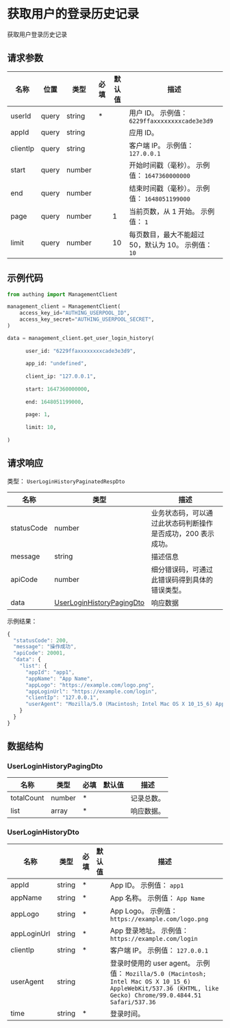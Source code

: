 # 获取用户的登录历史记录

<!--
  警告⚠️：
  不要直接修改该文档，
  https://github.com/Authing/authing-docs-factory
  使用该项目进行生成
-->

获取用户登录历史记录

## 请求参数

| 名称 | 位置 | 类型 | 必填 | 默认值 | 描述 |
| ---- | --- | ---- | ---- | ---- | ---- |
| userId | query | string  | \* |  | 用户 ID。 示例值： `6229ffaxxxxxxxxcade3e3d9` |
| appId | query | string  |  |  | 应用 ID。  |
| clientIp | query | string  |  |  | 客户端 IP。 示例值： `127.0.0.1` |
| start | query | number  |  |  | 开始时间戳（毫秒）。 示例值： `1647360000000` |
| end | query | number  |  |  | 结束时间戳（毫秒）。 示例值： `1648051199000` |
| page | query | number  |  | 1 | 当前页数，从 1 开始。 示例值： `1` |
| limit | query | number  |  | 10 | 每页数目，最大不能超过 50，默认为 10。 示例值： `10` |


## 示例代码

```py
from authing import ManagementClient

management_client = ManagementClient(
    access_key_id="AUTHING_USERPOOL_ID",
    access_key_secret="AUTHING_USERPOOL_SECRET",
)

data = management_client.get_user_login_history(
  
      user_id: "6229ffaxxxxxxxxcade3e3d9",
  
      app_id: "undefined",
  
      client_ip: "127.0.0.1",
  
      start: 1647360000000,
  
      end: 1648051199000,
  
      page: 1,
  
      limit: 10,
  
)
```



## 请求响应

类型： `UserLoginHistoryPaginatedRespDto`

| 名称 | 类型 | 描述 |
| ---- | ---- | ---- |
| statusCode | number | 业务状态码，可以通过此状态码判断操作是否成功，200 表示成功。 |
| message | string | 描述信息 |
| apiCode | number | 细分错误码，可通过此错误码得到具体的错误类型。 |
| data | <a href="#UserLoginHistoryPagingDto">UserLoginHistoryPagingDto</a> | 响应数据 |



示例结果：

```js
{
  "statusCode": 200,
  "message": "操作成功",
  "apiCode": 20001,
  "data": {
    "list": {
      "appId": "app1",
      "appName": "App Name",
      "appLogo": "https://example.com/logo.png",
      "appLoginUrl": "https://example.com/login",
      "clientIp": "127.0.0.1",
      "userAgent": "Mozilla/5.0 (Macintosh; Intel Mac OS X 10_15_6) AppleWebKit/537.36 (KHTML, like Gecko) Chrome/99.0.4844.51 Safari/537.36"
    }
  }
}
```

## 数据结构


### <a id="UserLoginHistoryPagingDto"></a> UserLoginHistoryPagingDto

| 名称 | 类型 | 必填 |默认值| 描述 |
| ---- |  ---- | ---- | --- | ---- |
| totalCount | number | \* |  | 记录总数。   |
  | list | array | \* |  | 响应数据。   |
  

### <a id="UserLoginHistoryDto"></a> UserLoginHistoryDto

| 名称 | 类型 | 必填 |默认值| 描述 |
| ---- |  ---- | ---- | --- | ---- |
| appId | string | \* |  | App ID。 示例值： `app1`  |
  | appName | string | \* |  | App 名称。 示例值： `App Name`  |
  | appLogo | string | \* |  | App Logo。 示例值： `https://example.com/logo.png`  |
  | appLoginUrl | string | \* |  | App 登录地址。 示例值： `https://example.com/login`  |
  | clientIp | string | \* |  | 客户端 IP。 示例值： `127.0.0.1`  |
  | userAgent | string |  |  | 登录时使用的 user agent。 示例值： `Mozilla/5.0 (Macintosh; Intel Mac OS X 10_15_6) AppleWebKit/537.36 (KHTML, like Gecko) Chrome/99.0.4844.51 Safari/537.36`  |
  | time | string | \* |  | 登录时间。   |
  

